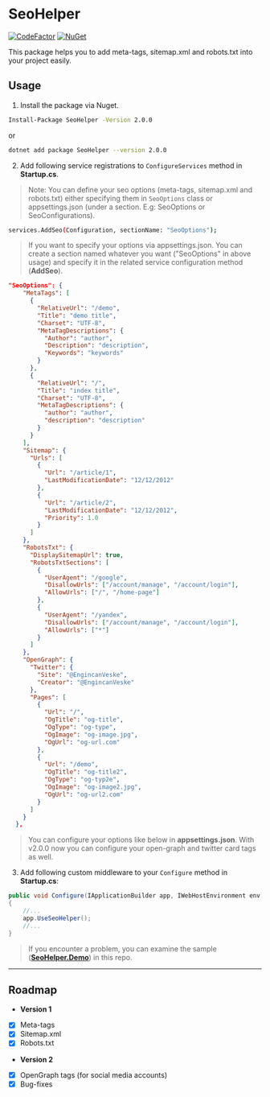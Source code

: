 # SeoHelper

[![CodeFactor](https://www.codefactor.io/repository/github/engincanv/seohelper/badge/main)](https://www.codefactor.io/repository/github/engincanv/seohelper/overview/main)
[![NuGet](https://img.shields.io/nuget/v/SeoHelper.svg?style=flat-square)](https://www.nuget.org/packages/SeoHelper)

This package helps you to add meta-tags, sitemap.xml and robots.txt into your project easily.

## Usage

1. Install the package via Nuget.
```sh
Install-Package SeoHelper -Version 2.0.0
```
or

```sh
dotnet add package SeoHelper --version 2.0.0
```

2. Add following service registrations to `ConfigureServices` method in **Startup.cs**.
> Note: You can define your seo options (meta-tags, sitemap.xml and robots.txt) either specifying them in `SeoOptions` class or appsettings.json (under a section. E.g: SeoOptions or SeoConfigurations).

```sh
services.AddSeo(Configuration, sectionName: "SeoOptions");
```
> If you want to specify your options via appsettings.json. You can create a section named whatever you want ("SeoOptions" in above usage) and specify it in the related service configuration method (**AddSeo**).

```json
"SeoOptions": {
    "MetaTags": [
      { 
        "RelativeUrl": "/demo",
        "Title": "demo title",
        "Charset": "UTF-8",
        "MetaTagDescriptions": {
          "Author": "author",
          "Description": "description",
          "Keywords": "keywords"
        }
      },
      {
        "RelativeUrl": "/",
        "Title": "index title",
        "Charset": "UTF-8",
        "MetaTagDescriptions": {
          "author": "author",
          "description": "description"
        }
      }
    ],
    "Sitemap": {
      "Urls": [
        {
          "Url": "/article/1",
          "LastModificationDate": "12/12/2012"
        },
        {
          "Url": "/article/2",
          "LastModificationDate": "12/12/2012",
          "Priority": 1.0
        }
      ]
    },
    "RobotsTxt": {
      "DisplaySitemapUrl": true,
      "RobotsTxtSections": [
        {
          "UserAgent": "/google",
          "DisallowUrls": ["/account/manage", "/account/login"],
          "AllowUrls": ["/", "/home-page"]
        },
        {
          "UserAgent": "/yandex",
          "DisallowUrls": ["/account/manage", "/account/login"],
          "AllowUrls": ["*"]
        }
      ]
    },
    "OpenGraph": {
      "Twitter": {
        "Site": "@EngincanVeske",
        "Creator": "@EngincanVeske"
      },
      "Pages": [
        {
          "Url": "/",
          "OgTitle": "og-title",
          "OgType": "og-type",
          "OgImage": "og-image.jpg",
          "OgUrl": "og-url.com"
        },
        {
          "Url": "/demo",
          "OgTitle": "og-title2",
          "OgType": "og-typ2e",
          "OgImage": "og-image2.jpg",
          "OgUrl": "og-url2.com"
        }
      ]
    }
  },
```

> You can configure your options like below in **appsettings.json**. With v2.0.0 now you can configure your open-graph and twitter card tags as well.

3. Add following custom middleware to your `Configure` method in **Startup.cs**:

```csharp
public void Configure(IApplicationBuilder app, IWebHostEnvironment env)
{
    //...
    app.UseSeoHelper();
    //...
}
```

> If you encounter a problem, you can examine the sample ([**SeoHelper.Demo**](https://github.com/EngincanV/SeoHelper/tree/main/samples/SeoHelper.Demo)) in this repo.

---

## Roadmap

* **Version 1**
- [X] Meta-tags
- [X] Sitemap.xml
- [X] Robots.txt

* **Version 2**
- [X] OpenGraph tags (for social media accounts)
- [X] Bug-fixes
